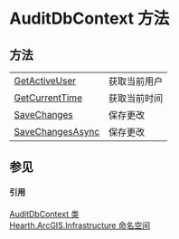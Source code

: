# AuditDbContext 方法




## 方法
<table>
<tr>
<td><a href="M_Hearth_ArcGIS_Infrastructure_AuditDbContext_GetActiveUser">GetActiveUser</a></td>
<td>获取当前用户</td></tr>
<tr>
<td><a href="M_Hearth_ArcGIS_Infrastructure_AuditDbContext_GetCurrentTime">GetCurrentTime</a></td>
<td>获取当前时间</td></tr>
<tr>
<td><a href="M_Hearth_ArcGIS_Infrastructure_AuditDbContext_SaveChanges">SaveChanges</a></td>
<td>保存更改</td></tr>
<tr>
<td><a href="M_Hearth_ArcGIS_Infrastructure_AuditDbContext_SaveChangesAsync">SaveChangesAsync</a></td>
<td>保存更改</td></tr>
</table>

## 参见


#### 引用
<a href="T_Hearth_ArcGIS_Infrastructure_AuditDbContext">AuditDbContext 类</a>  
<a href="N_Hearth_ArcGIS_Infrastructure">Hearth.ArcGIS.Infrastructure 命名空间</a>  
